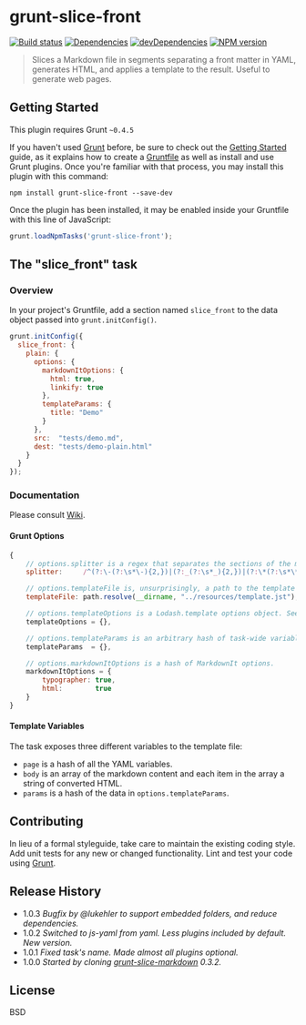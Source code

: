 # grunt-slice-front

[![Build status][travis-image]][travis-url]
[![Dependencies][deps-image]][deps-url]
[![devDependencies][dev-deps-image]][dev-deps-url]
[![NPM version][npm-image]][npm-url]

> Slices a Markdown file in segments separating a front matter in YAML, generates HTML, and applies a template to the result. Useful to generate web pages.

## Getting Started

This plugin requires Grunt `~0.4.5`

If you haven't used [Grunt](http://gruntjs.com/) before, be sure to check out the [Getting Started](http://gruntjs.com/getting-started) guide, as it explains how to create a [Gruntfile](http://gruntjs.com/sample-gruntfile) as well as install and use Grunt plugins. Once you're familiar with that process, you may install this plugin with this command:

```shell
npm install grunt-slice-front --save-dev
```

Once the plugin has been installed, it may be enabled inside your Gruntfile with this line of JavaScript:

```js
grunt.loadNpmTasks('grunt-slice-front');
```

## The "slice_front" task

### Overview

In your project's Gruntfile, add a section named `slice_front` to the data object passed into `grunt.initConfig()`.

```js
grunt.initConfig({
  slice_front: {
    plain: {
      options: {
        markdownItOptions: {
          html: true,
          linkify: true
        },
        templateParams: {
          title: "Demo"
        }
      },
      src:  "tests/demo.md",
      dest: "tests/demo-plain.html"
    }
  }
});
```

### Documentation

Please consult [Wiki](https://github.com/uhop/grunt-slice-front/wiki).

#### Grunt Options

```js
{
	// options.splitter is a regex that separates the sections of the markdown document.
	splitter:     /^(?:\-(?:\s*\-){2,})|(?:_(?:\s*_){2,})|(?:\*(?:\s*\*){2,})\s*$/gm,

	// options.templateFile is, unsurprisingly, a path to the template file.
	templateFile: path.resolve(__dirname, "../resources/template.jst"),

	// options.templateOptions is a Lodash.template options object. See https://lodash.com/docs#template.
	templateOptions = {},

	// options.templateParams is an arbitrary hash of task-wide variables, made available to the template as params.
	templateParams  = {},

	// options.markdownItOptions is a hash of MarkdownIt options.
	markdownItOptions = {
		typographer: true,
		html:        true
	}
}
```

#### Template Variables

The task exposes three different variables to the template file:

- `page` is a hash of all the YAML variables.
- `body` is an array of the markdown content and each item in the array a string of converted HTML.
- `params` is a hash of the data in `options.templateParams`.

## Contributing
In lieu of a formal styleguide, take care to maintain the existing coding style. Add unit tests for any new or changed functionality. Lint and test your code using [Grunt](http://gruntjs.com/).

## Release History

- 1.0.3 *Bugfix by @lukehler to support embedded folders, and reduce dependencies.*
- 1.0.2 *Switched to js-yaml from yaml. Less plugins included by default. New version.*
- 1.0.1 *Fixed task's name. Made almost all plugins optional.*
- 1.0.0 *Started by cloning [grunt-slice-markdown](https://github.com/uhop/grunt-slice-markdown) 0.3.2.*

## License

BSD

[npm-image]:      https://img.shields.io/npm/v/grunt-slice-front.svg
[npm-url]:        https://npmjs.org/package/grunt-slice-front
[deps-image]:     https://img.shields.io/david/uhop/grunt-slice-front.svg
[deps-url]:       https://david-dm.org/uhop/grunt-slice-front
[dev-deps-image]: https://img.shields.io/david/dev/uhop/grunt-slice-front.svg
[dev-deps-url]:   https://david-dm.org/uhop/grunt-slice-front#info=devDependencies
[travis-image]:   https://img.shields.io/travis/uhop/grunt-slice-front.svg
[travis-url]:     https://travis-ci.org/uhop/grunt-slice-front
